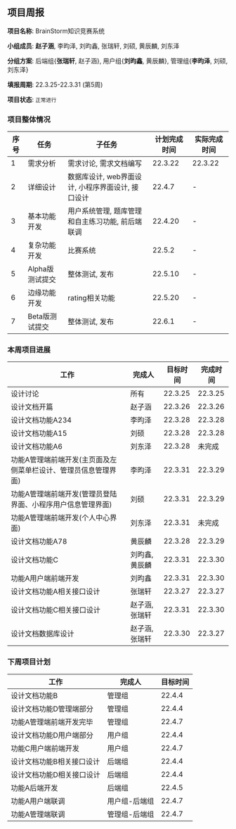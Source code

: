 ## 项目周报

**项目名称**: BrainStorm知识竞赛系统

**小组成员**: **赵子涵**, 李昀泽, 刘昀鑫, 张瑞轩, 刘硕, 黄辰麟, 刘东泽

**分组方案**: 后端组{**张瑞轩**, 赵子涵}, 用户组{**刘昀鑫**, 黄辰麟}, 管理组{**李昀泽**, 刘硕, 刘东泽}

**填报周期**: 22.3.25-22.3.31 (第5周)

**项目状态**: `正常进行`

### 项目整体情况

| 序号 | 任务            | 子任务                                            | 计划完成时间 | 实际完成时间 |
| ---- | --------------- | ------------------------------------------------- | ------------ | ------------ |
| 1    | 需求分析        | 需求讨论, 需求文档编写                            | 22.3.22      | 22.3.22      |
| 2    | 详细设计        | 数据库设计, web界面设计, 小程序界面设计, 接口设计 | 22.4.7       | -            |
| 3    | 基本功能开发    | 用户系统管理, 题库管理和自主练习功能, 前后端联调  | 22.4.20      | -            |
| 4    | 复杂功能开发    | 比赛系统                                          | 22.5.2       | -            |
| 5    | Alpha版测试提交 | 整体测试, 发布                                    | 22.5.10      | -            |
| 6    | 边缘功能开发    | rating相关功能                                    | 22.5.20      | -            |
| 7    | Beta版测试提交  | 整体测试, 发布                                    | 22.6.1       | -            |

### 本周项目进展

| 工作                                     | 完成人         | 目标时间 | 完成时间 |
| ------------------------------------------- | -------------- | -------- | -------- |
| 设计讨论                                    | 所有           | 22.3.25  | 22.3.25  |
| 设计文档开篇                                | 赵子涵         | 22.3.26  | 22.3.26  |
| 设计文档功能A234    | 李昀泽         | 22.3.28  | 22.3.28  |
| 设计文档功能A15      | 刘硕         | 22.3.28  | 22.3.28  |
| 设计文档功能A6      | 刘东泽         | 22.3.28  | 未完成 |
| 功能A管理端前端开发(主页面及左侧菜单栏设计、管理员信息管理界面) | 李昀泽   | 22.3.31 |   22.3.29  |
| 功能A管理端前端开发(管理员登陆界面、小程序用户信息管理界面) | 刘硕   | 22.3.31 |   22.3.29  |
| 功能A管理端前端开发(个人中心界面) | 刘东泽   | 22.3.31 |   未完成  |
| 设计文档功能A78                    | 黄辰麟         | 22.3.28  | 22.3.29 |
| 设计文档功能C                               | 刘昀鑫, 黄辰麟    | 22.3.31 | 22.3.30 |
| 功能A用户端前端开发                         | 刘昀鑫         | 22.3.31  | 22.3.30 |
| 设计文档功能A相关接口设计                   | 张瑞轩         | 22.3.27  | 22.3.27  |
| 设计文档功能C相关接口设计                   | 赵子涵, 张瑞轩    | 22.3.31  | 22.3.30 |
| 设计文档数据库设计                          | 赵子涵, 张瑞轩 | 22.3.30  | 22.3.27  |

### 下周项目计划

| 工作                      | 完成人        | 目标时间 |
| ------------------------- | ------------- | -------- |
| 设计文档功能B             | 管理组        | 22.4.4   |
| 设计文档功能D管理端部分   | 管理组        | 22.4.4   |
| 功能A管理端前端开发完毕   | 管理组        | 22.4.7   |
| 设计文档功能D用户端部分   | 用户组        | 22.4.4   |
| 功能C用户端前端开发       | 用户组        | 22.4.7   |
| 设计文档功能B相关接口设计 | 后端组        | 22.4.4   |
| 设计文档功能D相关接口设计 | 后端组        | 22.4.4   |
| 功能A后端开发             | 后端组        | 22.4.5   |
| 功能A用户端联调           | 用户组-后端组 | 22.4.7   |
| 功能A管理端联调           | 管理组-后端组 | 22.4.7   |

